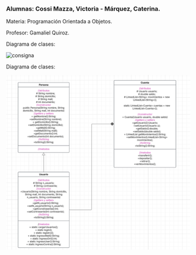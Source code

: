 <h3>Alumnas: Cossi Mazza, Victoria - Márquez, Caterina.</h3>

<p>Materia: Programación Orientada a Objetos.</p>

<p>Profesor: Gamaliel Quiroz.</p>

<p>Diagrama de clases:</p>

<img src="Consigna de segundo tp banco.docx" alt="consigna" >

<p>Diagrama de clases:</p>

<img src="diagrama.png" alt="diagrama de clases" >
